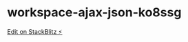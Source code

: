 # workspace-ajax-json-ko8ssg

[Edit on StackBlitz ⚡️](https://stackblitz.com/edit/workspace-ajax-json-ko8ssg)